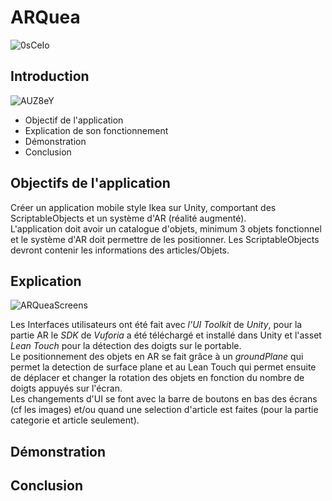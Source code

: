 # **ARQuea**

![0sCeIo](https://github.com/user-attachments/assets/a20bd9b7-8563-49d5-a8cb-f4ae262beca0)

## **Introduction**

![AUZ8eY](https://github.com/user-attachments/assets/9ecc48ac-047d-4f75-b48d-d055a47fc093)

- Objectif de l'application
- Explication de son fonctionnement
- Démonstration
- Conclusion

## **Objectifs de l'application**

Créer un application mobile style Ikea sur Unity, comportant des ScriptableObjects et un système d'AR (réalité augmenté).                  
L'application doit avoir un catalogue d'objets, minimum 3 objets fonctionnel et le système d'AR doit permettre de les positionner.
Les ScriptableObjects devront contenir les informations des articles/Objets.

## **Explication**

![ARQueaScreens](https://github.com/user-attachments/assets/c2d5fdf9-b6bd-428f-a59f-e600611d770b)

Les Interfaces utilisateurs ont été fait avec _l'UI Toolkit_ de _Unity_, pour la partie AR le _SDK_ de _Vuforia_ a été téléchargé et installé dans Unity et l'asset _Lean Touch_ pour la détection des doigts sur le portable.        
Le positionnement des objets en AR se fait grâce à un _groundPlane_ qui permet la detection de surface plane et au Lean Touch qui permet ensuite de déplacer et changer la rotation des objets en fonction du nombre de doigts appuyés sur l'écran.    
Les changements d'UI se font avec la barre de boutons en bas des écrans (cf les images) et/ou quand une selection d'article est faites (pour la partie categorie et article seulement).

## **Démonstration**



## **Conclusion**
